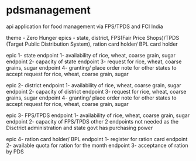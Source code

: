 # pdsmanagement
api application for food management via FPS/TPDS and FCI India

theme - Zero Hunger
epics - state, district, FPS(Fair Price Shops)/TPDS (Target Public Distribution System), ration card holder/ BPL card holder

epic 1- state
endpoint 1- availability of rice, wheat, coarse grain, sugar
endpoint 2- capacity of state
endpoint 3- request for rice, wheat, coarse grains, sugar
endpoint 4- granting/ place order note for other states to accept request for rice, wheat, coarse grain, sugar

epic 2- district
endpoint 1- availability of rice, wheat, coarse grain, sugar
endpoint 2- capacity of district
endpoint 3- request for rice, wheat, coarse grains, sugar
endpoint 4- granting/ place order note for other states to accept request for rice, wheat, coarse grain, sugar

epic 3- FPS/TPDS
endpoint 1- availability of rice, wheat, coarse grain, sugar
endpoint 2- capacity of FPS/TPDS
other 2 endpoints not needed as the Disctrict administration and state govt has purchasing power

epic 4- ration card holder/ BPL
endpoint 1- register for ration card
endpoint 2- available quota for ration for the month
endpoint 3- acceptance of ration by PDS


